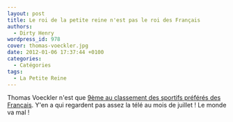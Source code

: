 ```yaml
---
layout: post
title: Le roi de la petite reine n'est pas le roi des Français
authors:
  - Dirty Henry
wordpress_id: 978
cover: thomas-voeckler.jpg
date: 2012-01-06 17:37:44 +0100
categories:
  - Catégories
tags:
  - La Petite Reine
---
```


Thomas Voeckler n'est que
[9ème au classement des sportifs préférés des Français](http://www.lequipemag.fr/EquipeMag/Reportages/PORTFOLIO_mag-40-janvier-2012_2.html#scroll).
Y'en a qui regardent pas assez la télé au mois de juillet ! Le monde va mal !
